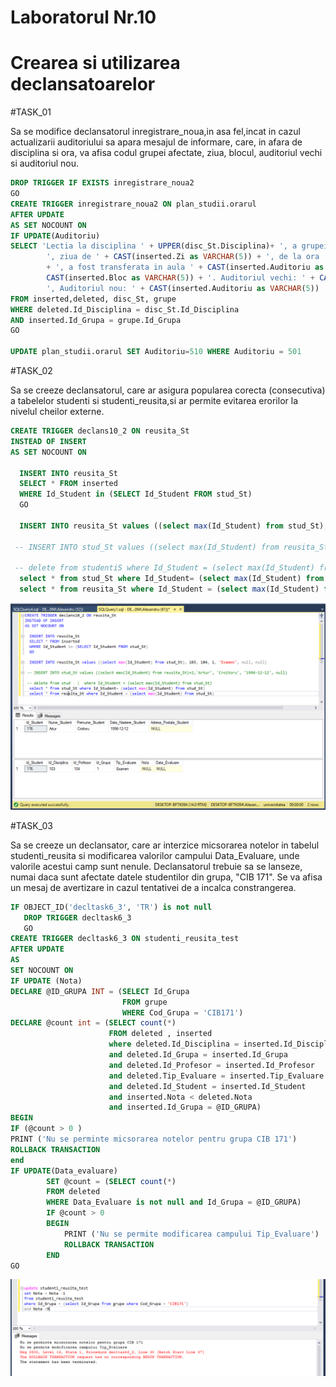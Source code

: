 # Laboratorul Nr.10
# Crearea si utilizarea declansatoarelor

#TASK_01

Sa se modifice declansatorul inregistrare_noua,in asa fel,incat in cazul actualizarii auditoriului sa apara mesajul de informare, care, in afara de disciplina si ora, va afisa codul grupei afectate, ziua, blocul, auditoriul vechi si auditoriul nou.

```SQL
DROP TRIGGER IF EXISTS inregistrare_noua2
GO
CREATE TRIGGER inregistrare_noua2 ON plan_studii.orarul
AFTER UPDATE
AS SET NOCOUNT ON
IF UPDATE(Auditoriu)
SELECT 'Lectia la disciplina ' + UPPER(disc_St.Disciplina)+ ', a grupei ' + grupe.Cod_Grupa +
		', ziua de ' + CAST(inserted.Zi as VARCHAR(5)) + ', de la ora ' + CAST(inserted.Ora as VARCHAR(5))
		+ ', a fost transferata in aula ' + CAST(inserted.Auditoriu as VARCHAR(5)) + ', Blocul '+
		CAST(inserted.Bloc as VARCHAR(5)) + '. Auditoriul vechi: ' + CAST(deleted.Auditoriu as VARCHAR(5))+
		', Auditoriul nou: ' + CAST(inserted.Auditoriu as VARCHAR(5))
FROM inserted,deleted, disc_St, grupe
WHERE deleted.Id_Disciplina = disc_St.Id_Disciplina
AND inserted.Id_Grupa = grupe.Id_Grupa
GO

UPDATE plan_studii.orarul SET Auditoriu=510 WHERE Auditoriu = 501
```



#TASK_02

Sa se creeze declansatorul, care ar asigura popularea corecta (consecutiva) a tabelelor studenti si studenti_reusita,si ar permite evitarea erorilor la nivelul cheilor externe.

```SQL
CREATE TRIGGER declans10_2 ON reusita_St
INSTEAD OF INSERT
AS SET NOCOUNT ON
   
  INSERT INTO reusita_St 
  SELECT * FROM inserted
  WHERE Id_Student in (SELECT Id_Student FROM stud_St)
  GO

  INSERT INTO reusita_St values ((select max(Id_Student) from stud_St), 103, 104, 1, 'Examen', null, null)

 -- INSERT INTO stud_St values ((select max(Id_Student) from reusita_St)+2,'Artur', 'Croitoru', '1996-12-12', null)

 -- delete from studentiS where Id_Student = (select max(Id_Student) from stud_St)
  select * from stud_St where Id_Student= (select max(Id_Student) from stud_St)
  select * from reusita_St where Id_Student = (select max(Id_Student) from stud_St)
```
![interogarea 2_1](Image2_1.PNG)

#TASK_03

 Sa se creeze un declansator, care ar interzice micsorarea notelor in tabelul studenti_reusita si modificarea valorilor campului Data_Evaluare, unde valorile acestui camp sunt nenule. Declansatorul trebuie sa se lanseze, numai daca sunt afectate datele studentilor din grupa, "CIB 171". Se va afisa un mesaj de avertizare in cazul tentativei de a incalca constrangerea.

```SQL
IF OBJECT_ID('decltask6_3', 'TR') is not null
   DROP TRIGGER decltask6_3
   GO
CREATE TRIGGER decltask6_3 ON studenti_reusita_test
AFTER UPDATE
AS
SET NOCOUNT ON
IF UPDATE (Nota)
DECLARE @ID_GRUPA INT = (SELECT Id_Grupa  
                         FROM grupe 
						 WHERE Cod_Grupa = 'CIB171')
DECLARE @count int = (SELECT count(*) 
                      FROM deleted , inserted 
			          where deleted.Id_Disciplina = inserted.Id_Disciplina 
					  and deleted.Id_Grupa = inserted.Id_Grupa 
			          and deleted.Id_Profesor = inserted.Id_Profesor 
					  and deleted.Tip_Evaluare = inserted.Tip_Evaluare 
			          and deleted.Id_Student = inserted.Id_Student
			          and inserted.Nota < deleted.Nota 
			          and inserted.Id_Grupa = @ID_GRUPA)	
BEGIN
IF (@count > 0 )
PRINT ('Nu se perminte micsorarea notelor pentru grupa CIB 171')
ROLLBACK TRANSACTION
end
IF UPDATE(Data_evaluare)
		SET @count = (SELECT count(*) 
		FROM deleted 
		WHERE Data_Evaluare is not null and Id_Grupa = @ID_GRUPA)
		IF @count > 0
		BEGIN
			PRINT ('Nu se permite modificarea campului Tip_Evaluare')
			ROLLBACK TRANSACTION
		END
GO
```

![interogarea 3](Image3.PNG)